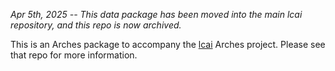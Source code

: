 _Apr 5th, 2025 -- This data package has been moved into the main lcai repository, and this repo is now archived._

This is an Arches package to accompany the [lcai](https://github.com/legiongis/lcai) Arches project. Please see that repo for more information.
